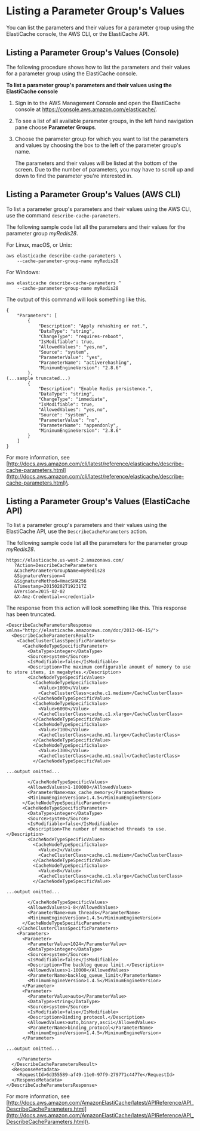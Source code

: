 # Listing a Parameter Group's Values<a name="ParameterGroups.ListingValues"></a>

You can list the parameters and their values for a parameter group using the ElastiCache console, the AWS CLI, or the ElastiCache API\.

## Listing a Parameter Group's Values \(Console\)<a name="ParameterGroups.ListingValues.CON"></a>

The following procedure shows how to list the parameters and their values for a parameter group using the ElastiCache console\.

**To list a parameter group's parameters and their values using the ElastiCache console**

1. Sign in to the AWS Management Console and open the ElastiCache console at [ https://console\.aws\.amazon\.com/elasticache/](https://console.aws.amazon.com/elasticache/)\.

1. To see a list of all available parameter groups, in the left hand navigation pane choose **Parameter Groups**\.

1. Choose the parameter group for which you want to list the parameters and values by choosing the box to the left of the parameter group's name\.

   The parameters and their values will be listed at the bottom of the screen\. Due to the number of parameters, you may have to scroll up and down to find the parameter you're interested in\.

## Listing a Parameter Group's Values \(AWS CLI\)<a name="ParameterGroups.ListingValues.CLI"></a>

To list a parameter group's parameters and their values using the AWS CLI, use the command `describe-cache-parameters`\.

The following sample code list all the parameters and their values for the parameter group *myRedis28*\.

For Linux, macOS, or Unix:

```
aws elasticache describe-cache-parameters \
    --cache-parameter-group-name myRedis28
```

For Windows:

```
aws elasticache describe-cache-parameters ^
    --cache-parameter-group-name myRedis28
```

The output of this command will look something like this\.

```
{
    "Parameters": [
        {
            "Description": "Apply rehashing or not.", 
            "DataType": "string", 
            "ChangeType": "requires-reboot", 
            "IsModifiable": true, 
            "AllowedValues": "yes,no", 
            "Source": "system", 
            "ParameterValue": "yes", 
            "ParameterName": "activerehashing", 
            "MinimumEngineVersion": "2.8.6"
        }, 
(...sample truncated...)
        {
            "Description": "Enable Redis persistence.", 
            "DataType": "string", 
            "ChangeType": "immediate", 
            "IsModifiable": true, 
            "AllowedValues": "yes,no", 
            "Source": "system", 
            "ParameterValue": "no", 
            "ParameterName": "appendonly", 
            "MinimumEngineVersion": "2.8.6"
        }
    ]
}
```

For more information, see [http://docs.aws.amazon.com/cli/latest/reference/elasticache/describe-cache-parameters.html](http://docs.aws.amazon.com/cli/latest/reference/elasticache/describe-cache-parameters.html)\.

## Listing a Parameter Group's Values \(ElastiCache API\)<a name="ParameterGroups.ListingValues.API"></a>

To list a parameter group's parameters and their values using the ElastiCache API, use the `DescribeCacheParameters` action\.

The following sample code list all the parameters for the parameter group *myRedis28*\.

```
https://elasticache.us-west-2.amazonaws.com/
   ?Action=DescribeCacheParameters
   &CacheParameterGroupName=myRedis28
   &SignatureVersion=4
   &SignatureMethod=HmacSHA256
   &Timestamp=20150202T192317Z
   &Version=2015-02-02
   &X-Amz-Credential=<credential>
```

The response from this action will look something like this\. This response has been truncated\.

```
<DescribeCacheParametersResponse xmlns="http://elasticache.amazonaws.com/doc/2013-06-15/">
  <DescribeCacheParametersResult>
    <CacheClusterClassSpecificParameters>
      <CacheNodeTypeSpecificParameter>
        <DataType>integer</DataType>
        <Source>system</Source>
        <IsModifiable>false</IsModifiable>
        <Description>The maximum configurable amount of memory to use to store items, in megabytes.</Description>
        <CacheNodeTypeSpecificValues>
          <CacheNodeTypeSpecificValue>
            <Value>1000</Value>
            <CacheClusterClass>cache.c1.medium</CacheClusterClass>
          </CacheNodeTypeSpecificValue>
          <CacheNodeTypeSpecificValue>
            <Value>6000</Value>
            <CacheClusterClass>cache.c1.xlarge</CacheClusterClass>
          </CacheNodeTypeSpecificValue>
          <CacheNodeTypeSpecificValue>
            <Value>7100</Value>
            <CacheClusterClass>cache.m1.large</CacheClusterClass>
          </CacheNodeTypeSpecificValue>
          <CacheNodeTypeSpecificValue>
            <Value>1300</Value>
            <CacheClusterClass>cache.m1.small</CacheClusterClass>
          </CacheNodeTypeSpecificValue>

...output omitted...

        </CacheNodeTypeSpecificValues>
        <AllowedValues>1-100000</AllowedValues>
        <ParameterName>max_cache_memory</ParameterName>
        <MinimumEngineVersion>1.4.5</MinimumEngineVersion>
      </CacheNodeTypeSpecificParameter>
      <CacheNodeTypeSpecificParameter>
        <DataType>integer</DataType>
        <Source>system</Source>
        <IsModifiable>false</IsModifiable>
        <Description>The number of memcached threads to use.</Description>
        <CacheNodeTypeSpecificValues>
          <CacheNodeTypeSpecificValue>
            <Value>2</Value>
            <CacheClusterClass>cache.c1.medium</CacheClusterClass>
          </CacheNodeTypeSpecificValue>
          <CacheNodeTypeSpecificValue>
            <Value>8</Value>
            <CacheClusterClass>cache.c1.xlarge</CacheClusterClass>
          </CacheNodeTypeSpecificValue>

...output omitted...

        </CacheNodeTypeSpecificValues>
        <AllowedValues>1-8</AllowedValues>
        <ParameterName>num_threads</ParameterName>
        <MinimumEngineVersion>1.4.5</MinimumEngineVersion>
      </CacheNodeTypeSpecificParameter>
    </CacheClusterClassSpecificParameters>
    <Parameters>
      <Parameter>
        <ParameterValue>1024</ParameterValue>
        <DataType>integer</DataType>
        <Source>system</Source>
        <IsModifiable>false</IsModifiable>
        <Description>The backlog queue limit.</Description>
        <AllowedValues>1-10000</AllowedValues>
        <ParameterName>backlog_queue_limit</ParameterName>
        <MinimumEngineVersion>1.4.5</MinimumEngineVersion>
      </Parameter>
      <Parameter>
        <ParameterValue>auto</ParameterValue>
        <DataType>string</DataType>
        <Source>system</Source>
        <IsModifiable>false</IsModifiable>
        <Description>Binding protocol.</Description>
        <AllowedValues>auto,binary,ascii</AllowedValues>
        <ParameterName>binding_protocol</ParameterName>
        <MinimumEngineVersion>1.4.5</MinimumEngineVersion>
      </Parameter>

...output omitted...

    </Parameters>
  </DescribeCacheParametersResult>
  <ResponseMetadata>
    <RequestId>6d355589-af49-11e0-97f9-279771c4477e</RequestId>
  </ResponseMetadata>
</DescribeCacheParametersResponse>
```

For more information, see [http://docs.aws.amazon.com/AmazonElastiCache/latest/APIReference/API_DescribeCacheParameters.html](http://docs.aws.amazon.com/AmazonElastiCache/latest/APIReference/API_DescribeCacheParameters.html)\.